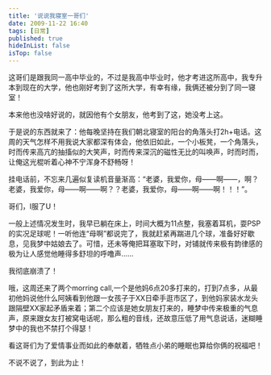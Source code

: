 ```yaml
---
title: '说说我寝室一哥们'
date: 2009-11-22 16:40
tags: [日常]
published: true
hideInList: false
isTop: false
---
```



这哥们是跟我同一高中毕业的，不过是我高中毕业时，他才考进这所高中，我专升本到现在的大学，他也刚好考到了这所大学，有幸有缘，我俩还被分到了同一寝室！

本来他也没啥好说的，就因他有个女朋友，他考到了这，她没考上这。

于是说的东西就来了：他每晚坚持在我们朝北寝室的阳台的角落头打2h+电话。这周的天气怎样不用我说大家都深有体会，他依旧如此，一个小板凳，一个角落头，时而传来高亢的抽搐似的大笑声，时而传来深沉的磁性无比的叫唤声，时而时而，让俺这光棍听着心神不宁浑身不舒畅呀！

<!--more-->

挂电话前，不忘来几遍似复读机音量渐高：“老婆，我爱你，母——啊——，啊？老婆，我爱你，母——啊——啊？？老婆，我爱你，母——啊——啊！！！”。

哥们，I服了U！

一般上述情况发生时，我早已躺在床上，时间大概为11点整，我塞着耳机，耍PSP的实况足球呢！一听他连“母啊”都说完了，我就赶紧再踹进几个球，准备好好歇息，见我梦中姑娘去了。可惜，还未等俺把耳塞取下时，对铺就传来极有韵律感的极为让人感觉他睡得多舒坦的呼噜声……

我彻底崩溃了！

哦，这周还来了两个morring call,一个是他妈6点20多打来的，打到7点多，从最初他妈说他什么阿姨看到他跟一女孩子于XX日牵手逛市区了，到他妈家装水龙头跟隔壁XX家起矛盾来着；第二个应该是她女朋友打来的，睡梦中传来极重的气息声，原来跟女友打被窝电话呢，那么粗的音线，还故意压低了用气息说话，迷糊睡梦中的我也不禁打个得瑟！

看这哥们为了爱情事业而如此的奉献着，牺牲点小弟的睡眠也算给你俩的祝福吧！

不说不说了，到此为止！